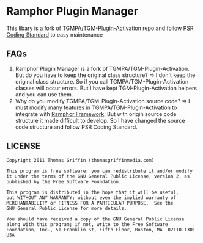 Ramphor Plugin Manager
=

This libary is a fork of [TGMPA/TGM-Plugin-Activation](https://github.com/TGMPA/TGM-Plugin-Activation) repo and follow [PSR Coding Standard](https://www.php-fig.org/psr/) to easy maintenance

## FAQs

1. Ramphor Plugin Manager is a fork of TGMPA/TGM-Plugin-Activation. But do you have to keep the original class structure?
=> I don't keep the original class structure. So if you call TGMPA/TGM-Plugin-Activation classes will occur errors. But I have kept TGM-Plugin-Activation helpers and you can use them.
2. Why do you modify TGMPA/TGM-Plugin-Activation source code?
=> I must modify many features in TGMPA/TGM-Plugin-Activation to integrate with [Ramphor Framework](https://github.com/ramphor/ramphor). But with origin source code structure it made difficult to develop. So I have changed the source code structure and follow PSR Coding Standard.


## LICENSE

```
Copyright 2011 Thomas Griffin (thomasgriffinmedia.com)

This program is free software; you can redistribute it and/or modify
it under the terms of the GNU General Public License, version 2, as
published by the Free Software Foundation.

This program is distributed in the hope that it will be useful,
but WITHOUT ANY WARRANTY; without even the implied warranty of
MERCHANTABILITY or FITNESS FOR A PARTICULAR PURPOSE.  See the
GNU General Public License for more details.

You should have received a copy of the GNU General Public License
along with this program; if not, write to the Free Software
Foundation, Inc., 51 Franklin St, Fifth Floor, Boston, MA  02110-1301  USA
```